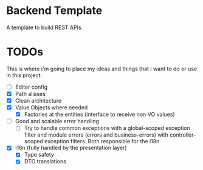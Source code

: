# Backend Template

A template to build REST APIs.

# TODOs

This is where i'm going to place my ideas and things that i want to do or use in this project:

- [ ] Editor config
- [x] Path aliases
- [x] Clean architecture
- [x] Value Objects where needed
    - [x] Factories at the entities (interface to receive non VO values)
- [ ] Good and scalable error handling
    - [ ] Try to handle common exceptions with a global-scoped exception filter and module errors (errors and business-errors) with controller-scoped exception filters. Both responsible for the i18n
- [x] i18n (fully handled by the presentation layer)
    - [x] Type safety
    - [x] DTO translations